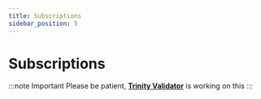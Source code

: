 ```yaml
---
title: Subscriptions
sidebar_position: 5
---
```


# Subscriptions

:::note Important
Please be patient, [**Trinity Validator**](https://trinityvalidator.com) is working on this
:::
